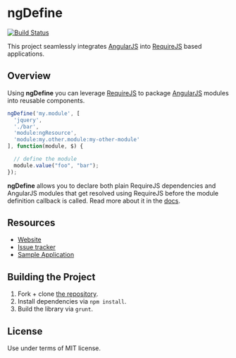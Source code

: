 # ngDefine

[![Build Status](https://travis-ci.org/Nikku/requirejs-angular-define.png?branch=master)](https://travis-ci.org/Nikku/requirejs-angular-define)

This project seamlessly integrates [AngularJS](http://angularjs.org/) into [RequireJS](http://requirejs.org/) based applications.


## Overview

Using __ngDefine__ you can leverage [RequireJS](http://requirejs.org/) to package [AngularJS](http://angularjs.org/) modules into reusable components.

```javascript
ngDefine('my.module', [
  'jquery',
  './bar',
  'module:ngResource',
  'module:my.other.module:my-other-module'
], function(module, $) {

  // define the module
  module.value("foo", "bar");
});
```

__ngDefine__ allows you to declare both plain RequireJS dependencies and AngularJS modules that get resolved using RequireJS before the module definition callback is called. 
Read more about it in the [docs](http://nikku.github.io/requirejs-angular-define/).


## Resources

- [Website](http://nikku.github.io/requirejs-angular-define/)
- [Issue tracker](https://github.com/Nikku/requirejs-angular-define/issues)
- [Sample Application](https://github.com/Nikku/requirejs-angular-define/tree/master/test/unit/testapp)


## Building the Project

1. Fork + clone [the repository](https://github.com/Nikku/requirejs-angular-define).
2. Install dependencies via `npm install`.
3. Build the library via `grunt`.


## License

Use under terms of MIT license.
